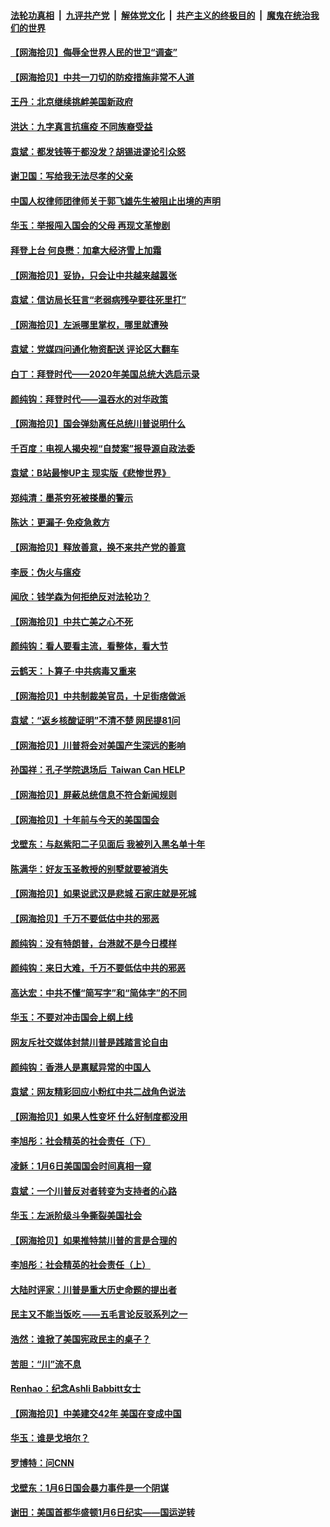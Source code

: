 ####  [法轮功真相](../../../../basic/blob/master/README.md?t=02022331) &nbsp;|&nbsp; [九评共产党](../../../../9ping.md/blob/master/README.md?t=02022331) &nbsp;|&nbsp; [解体党文化](../../../../jtdwh.md/blob/master/README.md?t=02022331)  &nbsp;|&nbsp; [共产主义的终极目的](../../../../gczydzjmd.md/blob/master/README.md?t=02022331) &nbsp;|&nbsp; [魔鬼在统治我们的世界](../../../../mgztzwmdsj.md/blob/master/README.md?t=02022331) 

#### [【网海拾贝】侮辱全世界人民的世卫“调查”](../pages/nsc993/n12727884.md?t=02022331) 

#### [【网海拾贝】中共一刀切的防疫措施非常不人道](../pages/nsc993/n12724879.md?t=02022331) 

#### [王丹：北京继续挑衅美国新政府](../pages/nsc993/n12722456.md?t=02022331) 

#### [洪达：九字真言抗瘟疫 不同族裔受益](../pages/nsc993/n12722448.md?t=02022331) 

#### [袁斌：都发钱等于都没发？胡锡进谬论引众怒](../pages/nsc993/n12722393.md?t=02022331) 

#### [谢卫国：写给我无法尽孝的父亲](../pages/nsc993/n12720325.md?t=02022331) 

#### [中国人权律师团律师关于郭飞雄先生被阻止出境的声明](../pages/nsc993/n12720203.md?t=02022331) 

#### [华玉：举报闯入国会的父母 再现文革惨剧](../pages/nsc993/n12719070.md?t=02022331) 

#### [拜登上台 何良懋：加拿大经济雪上加霜](../pages/nsc993/n12718943.md?t=02022331) 

#### [【网海拾贝】妥协，只会让中共越来越嚣张](../pages/nsc993/n12717392.md?t=02022331) 

#### [袁斌：信访局长狂言“老弱病残孕要往死里打”](../pages/nsc993/n12717343.md?t=02022331) 

#### [【网海拾贝】左派哪里掌权，哪里就遭殃](../pages/nsc993/n12715009.md?t=02022331) 

#### [袁斌：党媒四问通化物资配送 评论区大翻车](../pages/nsc993/n12714950.md?t=02022331) 

#### [白丁：拜登时代——2020年美国总统大选启示录](../pages/nsc993/n12714920.md?t=02022331) 

#### [颜纯钩：拜登时代——温吞水的对华政策](../pages/nsc993/n12713245.md?t=02022331) 

#### [【网海拾贝】国会弹劾离任总统川普说明什么](../pages/nsc993/n12712816.md?t=02022331) 

#### [千百度：电视人揭央视“自焚案”报导源自政法委](../pages/nsc993/n12709760.md?t=02022331) 

#### [袁斌：B站最惨UP主 现实版《悲惨世界》](../pages/nsc993/n12709686.md?t=02022331) 

#### [郑纯清：墨茶穷死被搽墨的警示](../pages/nsc993/n12709262.md?t=02022331) 

#### [陈达：更漏子·免疫急救方](../pages/nsc993/n12709244.md?t=02022331) 

#### [【网海拾贝】释放善意，换不来共产党的善意](../pages/nsc993/n12708361.md?t=02022331) 

#### [李辰：伪火与瘟疫](../pages/nsc993/n12707981.md?t=02022331) 

#### [闻欣：钱学森为何拒绝反对法轮功？](../pages/nsc993/n12707407.md?t=02022331) 

#### [【网海拾贝】中共亡美之心不死](../pages/nsc993/n12707621.md?t=02022331) 

#### [颜纯钩：看人要看主流，看整体，看大节](../pages/nsc993/n12707536.md?t=02022331) 

#### [云鹤天：卜算子‧中共病毒又重来](../pages/nsc993/n12707408.md?t=02022331) 

#### [【网海拾贝】中共制裁美官员，十足街痞做派](../pages/nsc993/n12705115.md?t=02022331) 

#### [袁斌：“返乡核酸证明”不清不楚 网民提81问](../pages/nsc993/n12704982.md?t=02022331) 

#### [【网海拾贝】川普将会对美国产生深远的影响](../pages/nsc993/n12703045.md?t=02022331) 

#### [孙国祥：孔子学院退场后  Taiwan Can HELP](../pages/nsc993/n12702430.md?t=02022331) 

#### [【网海拾贝】屏蔽总统信息不符合新闻规则](../pages/nsc993/n12699998.md?t=02022331) 

#### [【网海拾贝】十年前与今天的美国国会](../pages/nsc993/n12696993.md?t=02022331) 

#### [戈壁东：与赵紫阳二子见面后 我被列入黑名单十年](../pages/nsc993/n12696215.md?t=02022331) 

#### [陈满华：好友玉圣教授的别墅就要被消失](../pages/nsc993/n12695411.md?t=02022331) 

#### [【网海拾贝】如果说武汉是悲城 石家庄就是死城](../pages/nsc993/n12694589.md?t=02022331) 

#### [【网海拾贝】千万不要低估中共的邪恶](../pages/nsc993/n12692771.md?t=02022331) 

#### [颜纯钩：没有特朗普，台港就不是今日模样](../pages/nsc993/n12692678.md?t=02022331) 

#### [颜纯钩：来日大难，千万不要低估中共的邪恶](../pages/nsc993/n12692080.md?t=02022331) 

#### [高达宏：中共不懂“简写字”和“简体字”的不同](../pages/nsc993/n12692068.md?t=02022331) 

#### [华玉：不要对冲击国会上纲上线](../pages/nsc993/n12689948.md?t=02022331) 

#### [网友斥社交媒体封禁川普是践踏言论自由](../pages/nsc993/n12687482.md?t=02022331) 

#### [颜纯钩：香港人是禀赋异常的中国人](../pages/nsc993/n12685142.md?t=02022331) 

#### [袁斌：网友精彩回应小粉红中共二战角色说法](../pages/nsc993/n12684994.md?t=02022331) 

#### [【网海拾贝】如果人性变坏 什么好制度都没用](../pages/nsc993/n12683000.md?t=02022331) 

#### [李旭彤：社会精英的社会责任（下）](../pages/nsc993/n12680604.md?t=02022331) 

#### [凌稣：1月6日美国国会时间真相一窥](../pages/nsc993/n12682780.md?t=02022331) 

#### [袁斌：一个川普反对者转变为支持者的心路](../pages/nsc993/n12682700.md?t=02022331) 

#### [华玉：左派阶级斗争撕裂美国社会](../pages/nsc993/n12681226.md?t=02022331) 

#### [【网海拾贝】如果推特禁川普的言是合理的](../pages/nsc993/n12681232.md?t=02022331) 

#### [李旭彤：社会精英的社会责任（上）](../pages/nsc993/n12680501.md?t=02022331) 

#### [大陆时评家：川普是重大历史命题的提出者](../pages/nsc993/n12679904.md?t=02022331) 

#### [民主又不能当饭吃 ——五毛言论反驳系列之一](../pages/nsc993/n12679877.md?t=02022331) 

#### [浩然：谁掀了美国宪政民主的桌子？](../pages/nsc993/n12679850.md?t=02022331) 

#### [苦胆：“川”流不息](../pages/nsc993/n12678388.md?t=02022331) 

#### [Renhao：纪念Ashli Babbitt女士](../pages/nsc993/n12678359.md?t=02022331) 

#### [【网海拾贝】中美建交42年 美国在变成中国](../pages/nsc993/n12678324.md?t=02022331) 

#### [华玉：谁是戈培尔？](../pages/nsc993/n12677515.md?t=02022331) 

#### [罗博特：问CNN](../pages/nsc993/n12677172.md?t=02022331) 

#### [戈壁东：1月6日国会暴力事件是一个阴谋](../pages/nsc993/n12674639.md?t=02022331) 

#### [谢田：美国首都华盛顿1月6日纪实——国运逆转](../pages/nsc993/n12673190.md?t=02022331) 

